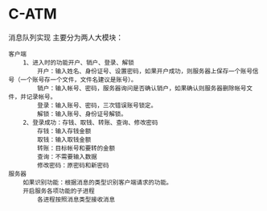 # C-ATM
消息队列实现
主要分为两人大模块：
	
	客户端
		1、进入时的功能开户、销户、登录、解锁
			开户：输入姓名、身份证号、设置密码，如果开户成功，则服务器上保存一个账号信号（一个账号存一个文件，文件名建议是账号）。
			销户：输入帐号、密码，服务器询问是否确认销户，如果确认则服务器删除帐号文件，并记录帐号。
			登录：输入账号、密码，三次错误账号锁定。
			解锁：输入账号、身份证号解锁。
		2、登录成功：存钱、取钱、转账、查询、修改密码
			存钱：输入存钱金额
			取钱：输入取钱金额
			转账：目标帐号和要转的金额
			查询：不需要输入数据
			修改密码：原密码和新密码
	服务器
		如果识别功能：根据消息的类型识别客户端请求的功能。
		开启服务各项功能的子进程
			各进程按照消息类型接收消息
